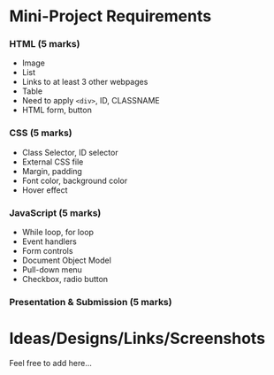 # Mini-Project Requirements

### HTML (5 marks)
- Image
- List
- Links to at least 3 other webpages
- Table
- Need to apply `<div>`, ID, CLASSNAME
- HTML form, button

### CSS (5 marks)
- Class Selector, ID selector
- External CSS file
- Margin, padding
- Font color, background color
- Hover effect

### JavaScript (5 marks)
- While loop, for loop
- Event handlers
- Form controls
- Document Object Model
- Pull-down menu
- Checkbox, radio button

### Presentation & Submission (5 marks)

# Ideas/Designs/Links/Screenshots
Feel free to add here...

